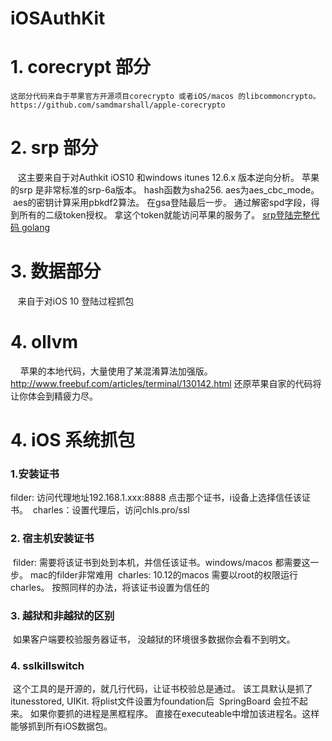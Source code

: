 # iOSAuthKit

# 1. corecrypt 部分
    这部分代码来自于苹果官方开源项目corecrypto 或者iOS/macos 的libcommoncrypto。 
    https://github.com/samdmarshall/apple-corecrypto 
# 2. srp 部分
    这主要来自于对Authkit iOS10 和windows itunes 12.6.x 版本逆向分析。 苹果的srp 是非常标准的srp-6a版本。 hash函数为sha256. aes为aes_cbc_mode。
    aes的密钥计算采用pbkdf2算法。 在gsa登陆最后一步。 通过解密spd字段，得到所有的二级token授权。 拿这个token就能访问苹果的服务了。
    [srp登陆完整代码 golang](https://github.com/mwpcheung/gsalogin)
# 3. 数据部分
    来自于对iOS 10 登陆过程抓包
# 4. ollvm
     苹果的本地代码，大量使用了某混淆算法加强版。 http://www.freebuf.com/articles/terminal/130142.html 还原苹果自家的代码将让你体会到精疲力尽。
# 4. iOS 系统抓包
### 1.安装证书
  filder: 访问代理地址192.168.1.xxx:8888 点击那个证书，i设备上选择信任该证书。
  charles：设置代理后，访问chls.pro/ssl
### 2. 宿主机安装证书
  filder: 需要将该证书到处到本机，并信任该证书。windows/macos 都需要这一步。 mac的filder非常难用
  charles: 10.12的macos 需要以root的权限运行charles。 按照同样的办法，将该证书设置为信任的
### 3. 越狱和非越狱的区别
  如果客户端要校验服务器证书， 没越狱的环境很多数据你会看不到明文。
### 4. sslkillswitch
  这个工具的是开源的，就几行代码，让证书校验总是通过。 该工具默认是抓了itunesstored, UIKit. 将plist文件设置为foundation后
  SpringBoard 会拉不起来。 如果你要抓的进程是黑框程序。 直接在executeable中增加该进程名。这样能够抓到所有iOS数据包。
  
 

